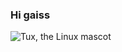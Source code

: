 ### Hi gaiss

![Tux, the Linux mascot](/assets/images/tux.png)
<!--
**astrella21/astrella21** is a ✨ _special_ ✨ repository because its `README.md` (this file) appears on your GitHub Profile.

Here are some ideas to get you started

- 🔭 I’m currently working on ...
- 🌱 I’m currently learning ...
- 👯 I’m looking to collaborate on ...
- 🤔 I’m looking for help with ...
- 💬 Ask me about ...
- 📫 How to reach me: ...
- 😄 Pronouns: ...
- ⚡ Fun fact: ...
-->
